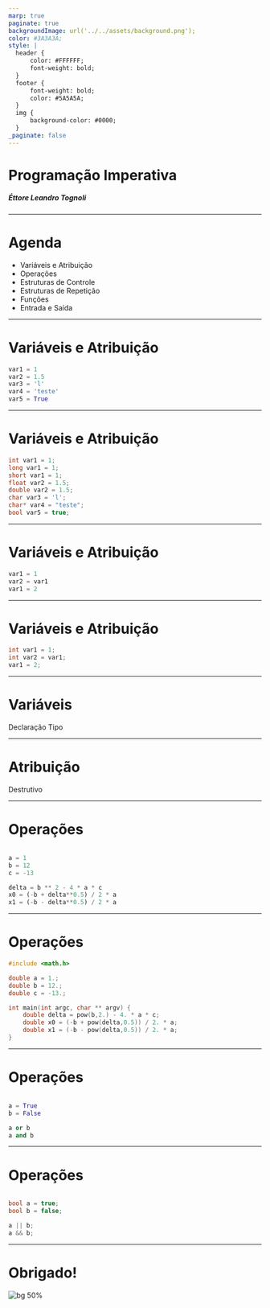 ```yaml
---
marp: true
paginate: true
backgroundImage: url('../../assets/background.png');
color: #3A3A3A;
style: |
  header {
      color: #FFFFFF;
      font-weight: bold;
  }
  footer {
      font-weight: bold;
      color: #5A5A5A;
  }
  img {
      background-color: #0000;
  }
_paginate: false
---
```


<!-- _backgroundImage: url('../../assets/raw-background.png'); -->

# Programação Imperativa

##### Éttore Leandro Tognoli

---

# Agenda

- Variáveis e Atribuição
- Operações
- Estruturas de Controle
- Estruturas de Repetição
- Funções
- Entrada e Saída

---

<!-- footer: Programação Imperativa -->
<!-- header: Números Binários -->


# Variáveis e Atribuição

```python
var1 = 1
var2 = 1.5
var3 = 'l'
var4 = 'teste'
var5 = True

```
---

# Variáveis e Atribuição

```c
int var1 = 1;
long var1 = 1;
short var1 = 1;
float var2 = 1.5;
double var2 = 1.5;
char var3 = 'l';
char* var4 = "teste";
bool var5 = true;
```
---
# Variáveis e Atribuição

```python
var1 = 1
var2 = var1
var1 = 2
```
---

# Variáveis e Atribuição

```c
int var1 = 1;
int var2 = var1;
var1 = 2;
```

---

# Variáveis

Declaração
Tipo

---

# Atribuição

Destrutivo

---

# Operações

```python

a = 1
b = 12
c = -13

delta = b ** 2 - 4 * a * c
x0 = (-b + delta**0.5) / 2 * a
x1 = (-b - delta**0.5) / 2 * a

```

---

# Operações

```c
#include <math.h>

double a = 1.;
double b = 12.;
double c = -13.;

int main(int argc, char ** argv) {
    double delta = pow(b,2.) - 4. * a * c;
    double x0 = (-b + pow(delta,0.5)) / 2. * a;
    double x1 = (-b - pow(delta,0.5)) / 2. * a;
}

```

---

# Operações

```python

a = True
b = False

a or b
a and b

```

---

# Operações


```c

bool a = true;
bool b = false;

a || b;
a && b;

```

---

<!-- header: Lógica Computacional -->

# Obrigado!

![bg 50%](https://i.pinimg.com/originals/50/5a/d3/505ad3c84cc53ef72fe113191580a23c.gif)
